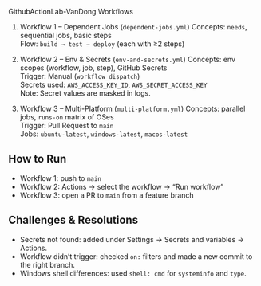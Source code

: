  GithubActionLab-VanDong 
 Workflows

1) Workflow 1 – Dependent Jobs (`dependent-jobs.yml`)
Concepts: `needs`, sequential jobs, basic steps  
Flow: `build → test → deploy` (each with ≥2 steps)

2) Workflow 2 – Env & Secrets (`env-and-secrets.yml`)
Concepts: env scopes (workflow, job, step), GitHub Secrets  
Trigger: Manual (`workflow_dispatch`)  
Secrets used: `AWS_ACCESS_KEY_ID`, `AWS_SECRET_ACCESS_KEY`  
Note: Secret values are masked in logs.

3) Workflow 3 – Multi-Platform (`multi-platform.yml`)
Concepts: parallel jobs, `runs-on` matrix of OSes  
Trigger: Pull Request to `main`  
Jobs: `ubuntu-latest`, `windows-latest`, `macos-latest`

## How to Run
- Workflow 1: push to `main`  
- Workflow 2: Actions → select the workflow → “Run workflow”  
- Workflow 3: open a PR to `main` from a feature branch

## Challenges & Resolutions
- Secrets not found: added under Settings → Secrets and variables → Actions.  
- Workflow didn’t trigger: checked `on:` filters and made a new commit to the right branch.  
- Windows shell differences: used `shell: cmd` for `systeminfo` and `type`.
